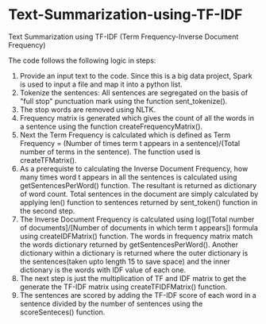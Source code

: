 # Text-Summarization-using-TF-IDF
Text Summarization using TF-IDF (Term Frequency-Inverse Document Frequency)

The code follows the following logic in steps:
1. Provide an input text to the code. Since this is a big data project, Spark is used to input a file and map it into a python list.
2. Tokenize the sentences: All sentences are segregated on the basis of "full stop" punctuation mark using the function sent_tokenize().
3. The stop words are removed using NLTK.
4. Frequency matrix is generated which gives the count of all the words in a sentence using the function createFrequencyMatrix().
5. Next the Term Frequency is calculated which is defined as Term Frequency = (Number of times term t appears in a sentence)/(Total number of terms in the sentence). The function used is createTFMatrix().
6. As a prerequiste to calculating the Inverse Document Frequency, how many times word t appears in all the sentences is calculated using getSentencesPerWord() function. The resultant is returned as dictionary of word count. Total sentences in the document are simply calculated by applying len() function to sentences returned by sent_token() function in the second step.
7. The Inverse Document Frequency is calculated using log([Total number of documents]/[Number of documents in which term t appears]) formula using createIDFMatrix() function. The words in frequency matrix match the words dictionary returned by getSentencesPerWord(). Another dictionary within a dictionary is returned where the outer dictionary is the sentences(taken upto length 15 to save space) and the inner dictionary is the words with IDF value of each one.
8. The next step is just the multiplication of TF and IDF matrix to get the generate the TF-IDF matrix using createTFIDFMatrix() function.
9. The sentences are scored by adding the TF-IDF score of each word in a sentence divided by the number of sentences using the scoreSenteces() function.
